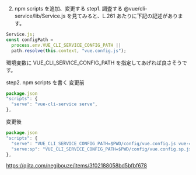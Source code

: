 2. npm scripts を追加、変更する
   step1. 調査する
   @vue/cli-service/lib/Service.js を見てみると、L.261 あたりに下記の記述があります。

```js
Service.js;
const configPath =
  process.env.VUE_CLI_SERVICE_CONFIG_PATH ||
  path.resolve(this.context, "vue.config.js");
```

環境変数に VUE_CLI_SERVICE_CONFIG_PATH を指定してあげれば良さそうです。

step2. npm scripts を書く
変更前

```js
package.json
"scripts": {
  "serve": "vue-cli-service serve",
},
```

変更後

```js
package.json
"scripts": {
  "serve": "VUE_CLI_SERVICE_CONFIG_PATH=$PWD/config/vue.config.js vue-cli-service serve",
  "serve:sp": "VUE_CLI_SERVICE_CONFIG_PATH=$PWD/config/vue.config.sp.js vue-cli-service serve",
},
```

https://qiita.com/negibouze/items/3f02188058bd5bfbf678
